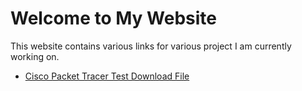 # Welcome to My Website

This website contains various links for various project I am currently working on.

* [Cisco Packet Tracer Test Download File](test.pkt)
